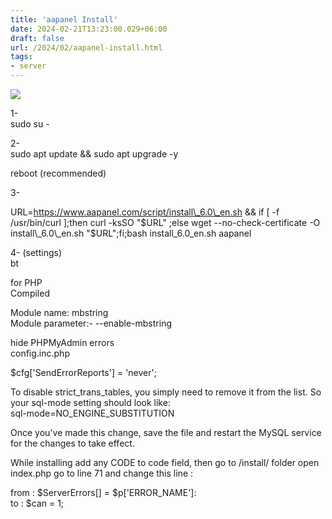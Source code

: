 ```yaml
---
title: 'aapanel Install'
date: 2024-02-21T13:23:00.029+06:00
draft: false
url: /2024/02/aapanel-install.html
tags: 
- server
---
```


[![](https://blogger.googleusercontent.com/img/b/R29vZ2xl/AVvXsEjLEXwSYAdPlc6zlvkyzkrfyNKS3YlXECZtmBc_dgiefbRdns4CdcXQkwTlntZwdS6QIO24f2JJfSxcexnEwwTCD_LCn4k-vw9QqDDiQnCkgZY80AS_dTOh6EdLuCTjWm9eTW7McKYoRF9wdFZ8Wn938foM4VNvFZpb3447IfhBE5lB9O_VMJBaA9aJUu-2/w672-h364/Screenshot_21-2-2024_13296_demo.aapanel.com.jpeg)](https://blogger.googleusercontent.com/img/b/R29vZ2xl/AVvXsEjLEXwSYAdPlc6zlvkyzkrfyNKS3YlXECZtmBc_dgiefbRdns4CdcXQkwTlntZwdS6QIO24f2JJfSxcexnEwwTCD_LCn4k-vw9QqDDiQnCkgZY80AS_dTOh6EdLuCTjWm9eTW7McKYoRF9wdFZ8Wn938foM4VNvFZpb3447IfhBE5lB9O_VMJBaA9aJUu-2/s1794/Screenshot_21-2-2024_13296_demo.aapanel.com.jpeg)

  

1-  
sudo su -

  
2-  
sudo apt update && sudo apt upgrade -y

  
reboot (recommended)

  
3-

URL=https://www.aapanel.com/script/install\_6.0\_en.sh && if \[ -f /usr/bin/curl \];then curl -ksSO "$URL" ;else wget --no-check-certificate -O install\_6.0\_en.sh "$URL";fi;bash install\_6.0\_en.sh aapanel

  
4- (settings)  
bt

  

  

for PHP   
Compiled

Module name: mbstring  
Module parameter:- \--enable-mbstring

  

hide PHPMyAdmin errors  
config.inc.php 

$cfg\['SendErrorReports'\] = 'never';

To disable strict\_trans\_tables, you simply need to remove it from the list. So your sql-mode setting should look like:  
sql-mode=NO\_ENGINE\_SUBSTITUTION

Once you've made this change, save the file and restart the MySQL service for the changes to take effect.

  

While installing add any CODE to code field, then go to /install/ folder open index.php go to line 71 and change this line :  
  
from : $ServerErrors\[\] = $p\['ERROR\_NAME'\]:  
to : $can = 1;